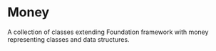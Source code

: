 # Money
A collection of classes extending Foundation framework with money representing classes and data structures.
